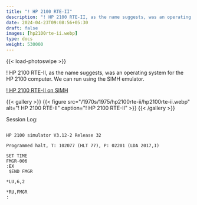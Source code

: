 ```yaml
---
title: "! HP 2100 RTE-II"
description: "! HP 2100 RTE-II, as the name suggests, was an operating system for the HP 2100 computer."
date: 2024-04-23T09:08:56+05:30
draft: false
images: [hp2100rte-ii.webp]
type: docs
weight: 530000
---
```


{{< load-photoswipe >}}

! HP 2100 RTE-II, as the name suggests, was an operating system for the HP 2100 computer. We can run using the SIMH emulator.

<section class="section section-sm">
  <div class="container">
    <div class="row justify-content-center text-center">
      <div class="col-lg-5">
        <p><a class="btn btn-primary btn-md px-4 mb-1" href="https://virtualhub.eu.org/1970s/1975/hp2100rte-ii/simh/" role="button">! HP 2100 RTE-II on SIMH</a></p>
      </div>
    </div>
  </div>
</section>

{{< gallery >}}
  {{< figure src="/1970s/1975/hp2100rte-ii/hp2100rte-ii.webp" alt="! HP 2100 RTE-II" caption="! HP 2100 RTE-II" >}}
{{< /gallery >}}

Session Log:

```console

HP 2100 simulator V3.12-2 Release 32

Programmed halt, T: 102077 (HLT 77), P: 02201 (LDA 2017,I)

SET TIME
FMGR-006
:EX
 $END FMGR

*LU,6,2

*RU,FMGR
:

```
